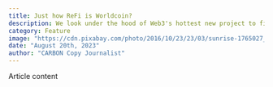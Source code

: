 ```yaml
---
title: Just how ReFi is Worldcoin?
description: We look under the hood of Web3's hottest new project to figure out whether it's the answer to growing economic inequality or just more of the same.
category: Feature
image: "https://cdn.pixabay.com/photo/2016/10/23/23/03/sunrise-1765027_1280.jpg"
date: "August 20th, 2023"
author: "CARBON Copy Journalist"
---
```


Article content
